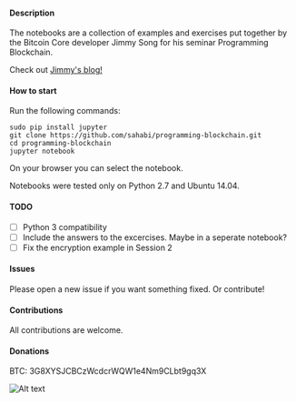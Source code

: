 #### Description

The notebooks are a collection of examples and exercises put together by the Bitcoin Core developer Jimmy Song for his seminar Programming Blockchain.

Check out [Jimmy's blog!](https://medium.com/@jimmysong/)

#### How to start

Run the following commands:

```
sudo pip install jupyter
git clone https://github.com/sahabi/programming-blockchain.git
cd programming-blockchain
jupyter notebook
```

On your browser you can select the notebook. 

Notebooks were tested only on Python 2.7 and Ubuntu 14.04.


#### TODO

- [ ] Python 3 compatibility
- [ ] Include the answers to the excercises. Maybe in a seperate notebook?
- [ ] Fix the encryption example in Session 2

#### Issues

Please open a new issue if you want something fixed. Or contribute!


#### Contributions

All contributions are welcome.


#### Donations

BTC: 3G8XYSJCBCzWcdcrWQW1e4Nm9CLbt9gq3X

![Alt text](https://github.com/sahabi/programming-blockchain/blob/master/donate.png?raw=true "Optional Title")